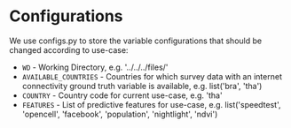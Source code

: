 # Configurations

We use configs.py to store the variable configurations that should be changed according to use-case:

* `WD` - Working Directory, e.g. '../../../files/'
* `AVAILABLE_COUNTRIES` - Countries for which survey data with an internet connectivity ground truth variable is available, e.g. list('bra', 'tha')
* `COUNTRY` - Country code for current use-case, e.g. 'tha'
* `FEATURES` - List of predictive features for use-case, e.g. list('speedtest', 'opencell', 'facebook', 'population', 'nightlight', 'ndvi')

